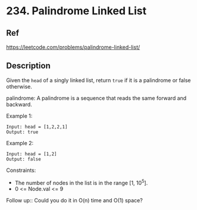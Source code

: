 # 234. Palindrome Linked List

## Ref

https://leetcode.com/problems/palindrome-linked-list/

## Description

Given the `head` of a singly linked list, return `true` if it is a palindrome or false otherwise.

palindrome: A palindrome is a sequence that reads the same forward and backward.

Example 1:

```
Input: head = [1,2,2,1]
Output: true
```

Example 2:

```
Input: head = [1,2]
Output: false
```

Constraints:

- The number of nodes in the list is in the range [1, 10<sup>5</sup>].
- 0 <= Node.val <= 9

Follow up:: Could you do it in O(n) time and O(1) space?
